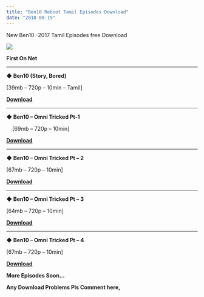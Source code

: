 ```yaml
---
title: "Ben10 Reboot Tamil Episodes Download"
date: "2018-08-19"
---
```


New Ben10 -2017 Tamil Episodes free Download

[![](https://2.bp.blogspot.com/--wE1P_dimto/W3kDSi-UR4I/AAAAAAAAAdY/2cgbdlt0n10foKCSGnAlX_lnky5TbexNACLcBGAs/s400/Ben10_TamilKidz_Lonelyking.jpg)](https://2.bp.blogspot.com/--wE1P_dimto/W3kDSi-UR4I/AAAAAAAAAdY/2cgbdlt0n10foKCSGnAlX_lnky5TbexNACLcBGAs/s1600/Ben10_TamilKidz_Lonelyking.jpg)

**First On Net**  

* * *

**◆ Ben10 (Story, Bored)**

  \[39mb – 720p – 10min – Tamil\]

  

 **[Download](http://ujv.me/70iAELhB)**

* * *

**◆ Ben10 – Omni Tricked Pt-1** 

    \[69mb – 720p – 10min\]

  

 **[Download](http://ujv.me/duKYq)**

* * *

**◆ Ben10 – Omni Tricked Pt – 2**

 \[67mb – 720p – 10min\]

 **[Download](http://ujv.me/LsyDgb)**

* * *

**◆ Ben10 – Omni Tricked Pt – 3**

  \[64mb – 720p – 10min\]

  

 [**Download**](http://ujv.me/KtHtb)

* * *

**◆ Ben10 – Omni Tricked Pt – 4**

  \[67mb – 720p – 10min\]

  

 **[Download](http://ujv.me/rBsI)**

**More Episodes Soon…**

**Any Download Problems Pls Comment here,**
